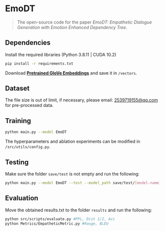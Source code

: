 # EmoDT
> The open-source code for the paper *EmoDT: Empathetic Dialogue Generation with Emotion Enhanced Dependency Tree*.


## Dependencies

Install the required libraries (Python 3.8.11 | CUDA 10.2)

```sh
pip install -r requirements.txt 
```

Download  [**Pretrained GloVe Embeddings**](http://nlp.stanford.edu/data/glove.6B.zip) and save it in `/vectors`.

## Dataset
The file size is out of limit, if necessary, please email: 2539719155@qq.com for pre-processed data.

## Training

```sh
python main.py --model EmoDT
```

The hyperparameters and ablation experiments can be modified in `/src/utils/config.py`.

## Testing
Make sure the folder `save/test` is not empty and run the following:

```sh
python main.py --model EmoDT --test --model_path save/test/[model-name]
```

## Evaluation

Move the obtained results.txt to the folder `results` and run the following:

```sh
python src/scripts/evaluate.py #PPL, Dist 1/2, Acc
python Metrics/EmpatheticMetric.py #Rouge, BLEU
```

